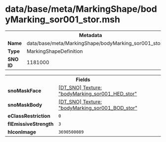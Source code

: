 <h1>data/base/meta/MarkingShape/bodyMarking_sor001_stor.msh</h1><table><tr><th colspan="100%">Metadata</th></tr><tr><td><b>Name</b></td><td>data/base/meta/MarkingShape/bodyMarking_sor001_stor.msh</td></tr><tr><td><b>Type</b></td><td>MarkingShapeDefinition</td></tr><tr><td><b>SNO ID</b></td><td>1181000</td></tr></table>

<table><tr><th colspan="100%">Fields</th></tr><tr><td><b>snoMaskFace</b></td><td><a href="..\Texture\bodyMarking_sor001_HED_stor.tex.md">[DT_SNO] Texture: "bodyMarking_sor001_HED_stor"</a></td></tr><tr><td><b>snoMaskBody</b></td><td><a href="..\Texture\bodyMarking_sor001_BOD_stor.tex.md">[DT_SNO] Texture: "bodyMarking_sor001_BOD_stor"</a></td></tr><tr><td><b>eClassRestriction</b></td><td><code>0</code></td></tr><tr><td><b>flEmissiveStrength</b></td><td><code>3</code></td></tr><tr><td><b>hIconImage</b></td><td><code>3690500089</code></td></tr></table>

